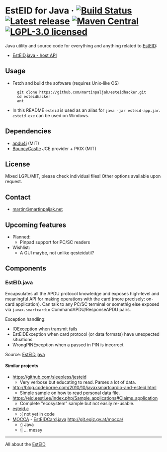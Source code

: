 # EstEID for Java &middot; [![Build Status](https://github.com/martinpaljak/esteid.java/workflows/Continuous%20Integration/badge.svg?branch=master)](https://github.com/martinpaljak/esteid.java/actions) [![Latest release](https://img.shields.io/github/release/martinpaljak/esteid.java/all.svg)](https://github.com/martinpaljak/esteid.java/releases)  [![Maven Central](https://maven-badges.herokuapp.com/maven-central/com.github.martinpaljak/esteid/badge.svg)](https://mvnrepository.com/artifact/com.github.martinpaljak/esteid) [![LGPL-3.0 licensed](https://img.shields.io/badge/license-LGPL-blue.svg)](https://github.com/martinpaljak/esteid.java/blob/master/LICENSE)

Java utility and source code for everything and anything related to [EstEID](https://esteid.org):

* [EstEID.java - host API](#esteidjava)

## Usage
* Fetch and build the software (requires Unix-like OS)

        git clone https://github.com/martinpaljak/esteidhacker.git
        cd esteidhacker
        ant

* In this README `esteid` is used as an alias for `java -jar esteid-app.jar`. `esteid.exe` can be used on Windows.


## Dependencies
* [apdu4j](https://github.com/martinpaljak/apdu4j) (MIT)
* [BouncyCastle](bouncycastle.org/java.html) JCE provider + PKIX (MIT)

## License
Mixed LGPL/MIT, please check individual files! Other options available upon request.

## Contact
* martin@martinpaljak.net

## Upcoming features
* Planned:
  * Pinpad support for PC/SC readers
* Wishlist:
  * A GUI maybe, not unlike qesteidutil?

## Components

### EstEID.java

Encapsulates all the APDU protocol knowledge and exposes high-level and meaningful API for making operations with the card (more precisely: on-card application). Can talk to any PC/SC terminal or somethig else exposed via `javax.smartcardio` CommandAPDU/ResponseAPDU pairs.

Exception handling:
* IOException when transmit fails
* EstEIDException when card protocol (or data formats) have unexpected situations
* WrongPINException when a passed in PIN is incorrect

Source: [EstEID.java](src/org/esteid/EstEID.java)

#### Similar projects
* https://github.com/sleepless/jesteid
  * Very verbose but educating to read. Parses a lot of data.
* http://blog.codeborne.com/2010/10/javaxsmartcardio-and-esteid.html
  * Simple sample on how to read personal data file.
* https://eid.eesti.ee/index.php/Sample_applications#Claims_application
  * Complete "ecosystem" sample but not easily re-usable.
* [esteid.c](https://github.com/martinpaljak/esteid.c)
  * :( not yet in code  
* [MOCCA](https://www.egiz.gv.at/en/schwerpunkte/9-MOCCA) - [EstEIDCard.java](https://joinup.ec.europa.eu/svn/mocca/trunk/smcc/src/main/java/at/gv/egiz/smcc/EstEIDCard.java) http://git.egiz.gv.at/mocca/
  * :) Java
  * :| ... messy

----
All about the [EstEID](https://esteid.org)
